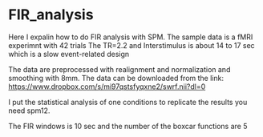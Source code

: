 # FIR_analysis
Here I expalin how to do FIR analysis with SPM. The sample data is a fMRI experimnt with 42 trials
The TR=2.2 and Interstimulus is about 14 to 17 sec which is a slow event-related design

The data are preprocessed with realignment and normalization and smoothing with 8mm. The data can be downloaded from the link:
https://www.dropbox.com/s/mi97qstsfyqxne2/swrf.nii?dl=0

I put the statistical analysis of one conditions 
to replicate the results you need spm12.

The FIR windows is 10 sec and the number of the boxcar functions are 5



